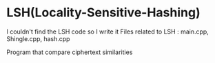# LSH(Locality-Sensitive-Hashing)


I couldn't find the LSH code so I write it
Files related to LSH : main.cpp, Shingle.cpp, hash.cpp

Program that compare ciphertext similarities
